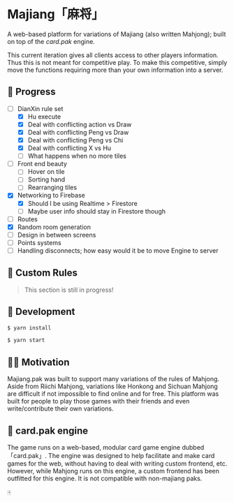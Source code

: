 # Majiang「麻将」

A web-based platform for variations of Majiang (also written Mahjong); built on top of the _card.pak_ engine.

This current iteration gives all clients access to other players information. Thus this is not meant for competitive play. To make this competitive, simply move the functions requiring more than your own information into a server.

## 🐣 Progress

- [ ] DianXin rule set
  - [x] Hu execute
  - [x] Deal with conflicting action vs Draw
  - [x] Deal with conflicting Peng vs Draw
  - [x] Deal with conflicting Peng vs Chi
  - [x] Deal with conflicting X vs Hu
  - [ ] What happens when no more tiles
- [ ] Front end beauty
  - [ ] Hover on tile
  - [ ] Sorting hand
  - [ ] Rearranging tiles
- [x] Networking to Firebase
  - [x] Should I be using Realtime > Firestore
  - [ ] Maybe user info should stay in Firestore though
- [ ] Routes
- [x] Random room generation
- [ ] Design in between screens
- [ ] Points systems
- [ ] Handling disconnects; how easy would it be to move Engine to server

## 🎒 Custom Rules

> This section is still in progress!

## 🔨 Development

```sh
$ yarn install
```

```sh
$ yarn start
```

## 💪🏼 Motivation

Majiang.pak was built to support many variations of the rules of Mahjong. Aside from Riichi Mahjong, variations like Honkong and Sichuan Mahjong are difficult if not impossible to find online and for free. This platform was built for people to play those games with their friends and even write/contribute their own variations.

## 🎠 card.pak engine

The game runs on a web-based, modular card game engine dubbed 「card.pak」. The engine was designed to help facilitate and make card games for the web, without having to deal with writing custom frontend, etc. However, while Mahjong runs on this engine, a custom frontend has been outfitted for this engine. It is not compatible with non-majiang paks.

🀄
